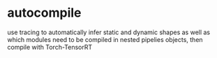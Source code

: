 # autocompile
use tracing to automatically infer static and dynamic shapes as well as which modules need to be compiled in nested pipelies objects, then compile with Torch-TensorRT
